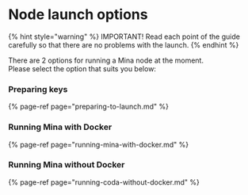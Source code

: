 # Node launch options

{% hint style="warning" %}
IMPORTANT! Read each point of the guide carefully so that there are no problems with the launch.
{% endhint %}

There are 2 options for running a Mina node at the moment.   
Please select the option that suits you below:

### Preparing keys

{% page-ref page="preparing-to-launch.md" %}

### Running Mina with Docker

{% page-ref page="running-mina-with-docker.md" %}

### Running Mina without Docker

{% page-ref page="running-coda-without-docker.md" %}



